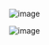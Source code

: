 ![image](https://github.com/user-attachments/assets/ad5d0285-b3f8-4612-9766-52d8eb480a90)

![image](https://github.com/user-attachments/assets/ccdee527-2349-412b-bd47-bd268bc767f2)



